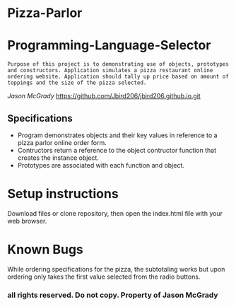 # Pizza-Parlor

# Programming-Language-Selector

```Purpose of this project is to demonstrating use of objects, prototypes and constructors. Application simulates a pizza restaurant online ordering website. Application should tally up price based on amount of toppings and the size of the pizza selected.```

_Jason McGrady_
https://github.com/Jbird206/jbird206.github.io.git
## Specifications
* Program demonstrates objects and their key values in reference to a pizza parlor online order form.
* Contructors return a reference to the object contructor function that creates the instance object.
* Prototypes are associated with each function and object.

# Setup instructions
 Download files or clone repository, then open the index.html file with your web browser.
 
 # Known Bugs
 While ordering specifications for the pizza, the subtotaling works but upon ordering only takes the first value selected from the radio buttons.

###  all rights reserved. Do not copy. Property of Jason McGrady
